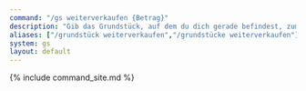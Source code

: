 ```yaml
---
command: "/gs weiterverkaufen {Betrag}"
description: "Gib das Grundstück, auf dem du dich gerade befindest, zum Verkauf an andere Spielerinnen frei."
aliases: ["/grundstück weiterverkaufen","/grundstücke weiterverkaufen"]
system: gs
layout: default
---
```

{% include command_site.md %}
